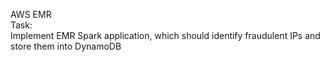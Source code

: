 AWS EMR    
Task:  
Implement EMR Spark application, which should identify fraudulent IPs and store them into DynamoDB  
